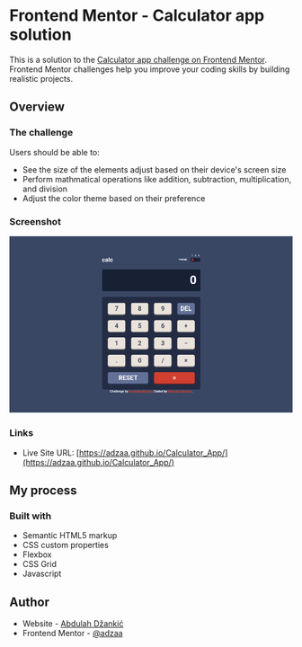 # Frontend Mentor - Calculator app solution

This is a solution to the [Calculator app challenge on Frontend Mentor](https://www.frontendmentor.io/challenges/calculator-app-9lteq5N29). Frontend Mentor challenges help you improve your coding skills by building realistic projects.

## Overview

### The challenge

Users should be able to:

- See the size of the elements adjust based on their device's screen size
- Perform mathmatical operations like addition, subtraction, multiplication, and division
- Adjust the color theme based on their preference

### Screenshot

![](./screenshot.png)

### Links

- Live Site URL: [https://adzaa.github.io/Calculator_App/](https://adzaa.github.io/Calculator_App/)

## My process

### Built with

- Semantic HTML5 markup
- CSS custom properties
- Flexbox
- CSS Grid
- Javascript

## Author

- Website - [Abdulah Džankić](abdulah-dzankic.netlify.app/)
- Frontend Mentor - [@adzaa](https://www.frontendmentor.io/profile/adzaa)
